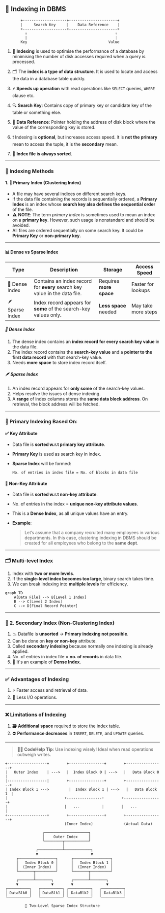 

## 📘 Indexing in DBMS
```
       +--------------------+----------------------+
       |     Search Key     |    Data Reference    |
       +--------------------+----------------------+
         ↑                                        ↑
         |                                        |
       Key                                     Value
```
1. 🧠 **Indexing** is used to optimise the performance of a database by minimising the number of disk accesses required when a query is processed.

2. 🗂️ The **index is a type of data structure**. It is used to locate and access the data in a database table quickly.

3. ⚡ **Speeds up operation** with read operations like `SELECT` queries, `WHERE` clause etc.

4. 🔍 **Search Key**: Contains copy of primary key or candidate key of the table or something else.

5. 📍 **Data Reference**: Pointer holding the address of disk block where the value of the corresponding key is stored.

6. ❗ Indexing is **optional**, but increases access speed. It is **not the primary** mean to access the tuple, it is the **secondary** mean.

7. 📁 **Index file is always sorted**.

---

### 🧭 Indexing Methods

#### 1. 📌 Primary Index (Clustering Index)

* A file may have several indices on different search keys.
* If the data file containing the records is sequentially ordered, a **Primary Index** is an index whose **search key also defines the sequential order** of the file.
* ⚠️ **NOTE**: The term *primary index* is sometimes used to mean an index on a **primary key**. However, such usage is nonstandard and should be avoided.
* All files are ordered sequentially on some search key. It could be **Primary Key** or **non-primary key**.

---

#### 📊 Dense vs Sparse Index

| Type            | Description                                                               | Storage                 | Access Speed        |
| --------------- | ------------------------------------------------------------------------- | ----------------------- | ------------------- |
| 🧱 Dense Index  | Contains an index record for **every** search key value in the data file. | Requires **more space** | Faster for lookups  |
| 🪶 Sparse Index | Index record appears for **some** of the search-key values only.          | **Less space** needed   | May take more steps |

##### 🧱 Dense Index

1. The dense index contains an **index record for every search key value** in the data file.
2. The index record contains the **search-key value** and a **pointer to the first data record** with that search-key value.
3. Needs **more space** to store index record itself.

##### 🪶 Sparse Index

1. An index record appears for **only some** of the search-key values.
2. Helps resolve the issues of dense indexing.
3. A **range** of index columns stores the **same data block address**. On retrieval, the block address will be fetched.

---

### 🧮 Primary Indexing Based On:

#### ✅ Key Attribute

* Data file is **sorted w\.r.t primary key attribute**.
* **Primary Key** is used as search key in index.
* **Sparse Index** will be formed:

  ```
  No. of entries in index file = No. of blocks in data file
  ```

#### 📌 Non-Key Attribute

* Data file is **sorted w\.r.t non-key attribute**.
* No. of entries in the index = **unique non-key attribute values**.
* This is a **Dense Index**, as all unique values have an entry.
* **Example**:

  > Let’s assume that a company recruited many employees in various departments.
  > In this case, clustering indexing in DBMS should be created for all employees who belong to the **same dept**.

---

### 🗂️ Multi-level Index

1. Index with **two or more levels**.
2. If the **single-level index becomes too large**, binary search takes time.
3. We can break indexing into **multiple levels** for efficiency.

```mermaid
graph TD
    A[Data File] --> B[Level 1 Index]
    B --> C[Level 2 Index]
    C --> D[Final Record Pointer]
```

---

### 🧷 2. Secondary Index (Non-Clustering Index)

1. 📉 Datafile is **unsorted** → **Primary indexing not possible**.
2. Can be done on **key or non-key** attribute.
3. Called **secondary indexing** because normally one indexing is already applied.
4. No. of entries in index file = **no. of records** in data file.
5. 📌 It's an example of **Dense Index**.

---

### ✅ Advantages of Indexing

1. ⚡ Faster access and retrieval of data.
2. 🔁 Less I/O operations.

---

### ❌ Limitations of Indexing

1. 🗃️ **Additional space** required to store the index table.
2. ⛔ **Performance decreases** in `INSERT`, `DELETE`, and `UPDATE` queries.

---

> 🧑‍🏫 **CodeHelp Tip**: Use indexing wisely! Ideal when read operations outweigh writes.

```
+------------------+        +----------------+        +-----------------+
|   Outer Index    | --->   |  Index Block 0 | --->   |   Data Block 0  |
|------------------|        +----------------+        +-----------------+
| Index Block 1 --->         |  Index Block 1 | --->   |   Data Block 1  |
|                          +----------------+        +-----------------+
|                          |   ...          |        |   ...           |
+------------------+        +----------------+        +-----------------+
                           (Inner Index)              (Actual Data)

```
```
                 ┌────────────────────┐
                 │    Outer Index     │
                 └────────┬───────────┘
                          │
              ┌───────────┴────────────┐
              ▼                        ▼
     ┌─────────────────┐      ┌─────────────────┐
     │   Index Block 0 │      │   Index Block 1 │
     │  (Inner Index)  │      │  (Inner Index)  │
     └───────┬─────────┘      └───────┬─────────┘
             │                        │
     ┌───────┴───────┐        ┌───────┴───────┐
     ▼               ▼        ▼               ▼
┌──────────┐   ┌──────────┐ ┌──────────┐   ┌──────────┐
│ DataBlk0 │   │ DataBlk1 │ │ DataBlk2 │   │ DataBlk3 │
└──────────┘   └──────────┘ └──────────┘   └──────────┘

         📘 Two-Level Sparse Index Structure

```